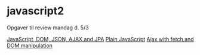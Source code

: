# javascript2
Opgaver til review mandag d. 5/3

<a href="https://github.com/oliverloye/javascript2/tree/master/dataGenerator/src/main/webapp">JavaScript, DOM, JSON, AJAX and JPA</a>
<a href="https://github.com/oliverloye/javascript2/tree/master/plainJavaScript">Plain JavaScript</a>
<a href="https://github.com/oliverloye/javascript2/tree/master/testServer">Ajax with fetch and DOM manipulation</a>
